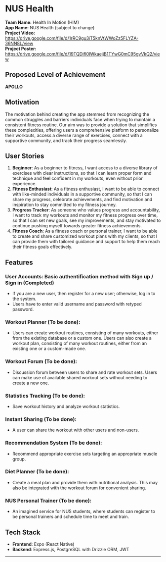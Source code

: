 # NUS Health

**Team Name:** Health In Motion (HIM)  
**App Name:** NUS Health (subject to change)  
**Project Video:** https://drive.google.com/file/d/1rRC9gu3iT5knVtWWoZz5FLYZA-36NN8L/view  
**Project Poster:** https://drive.google.com/file/d/19TQDifl0IWkaejjB1TYwG0mC95gvVkQ2/view    


## Proposed Level of Achievement

**APOLLO**

## Motivation

The motivation behind creating the app stemmed from recognizing the common struggles and barriers individuals face when trying to maintain a consistent fitness routine. Our aim was to provide a solution that simplifies these complexities, offering users a comprehensive platform to personalize their workouts, access a diverse range of exercises, connect with a supportive community, and track their progress seamlessly.

## User Stories

1. **Beginner**: As a beginner to fitness, I want access to a diverse library of exercises with clear instructions, so that I can learn proper form and technique and feel confident in my workouts, even without prior experience.
2. **Fitness Enthusiast**: As a fitness enthusiast, I want to be able to connect with like-minded individuals in a supportive community, so that I can share my progress, celebrate achievements, and find motivation and inspiration to stay committed to my fitness journey.
3. **Progress Tracker**: As someone who values progress and accountability, I want to track my workouts and monitor my fitness progress over time, so that I can set new goals, see my improvements, and stay motivated to continue pushing myself towards greater fitness achievements.
4. **Fitness Coach**: As a fitness coach or personal trainer, I want to be able to create and share customized workout plans with my clients, so that I can provide them with tailored guidance and support to help them reach their fitness goals effectively.

## Features

### User Accounts: Basic authentification method with Sign up / Sign in (Completed)
- If you are a new user, then register for a new user; otherwise, log in to the system.
- Users have to enter valid username and password with retyped password.

### Workout Planner (To be done):
- Users can create workout routines, consisting of many workouts, either from the existing database or a custom one. Users can also create a workout plan, consisting of many workout routines, either from an existing one or a custom-made one.  

### Workout Forum (To be done):
- Discussion forum between users to share and rate workout sets. Users can make use of available shared workout sets without needing to create a new one.

### Statistics Tracking (To be done): 
- Save workout history and analyze workout statistics.

### Instant Sharing (To be done): 
- A user can share the workout with other users and non-users.

### Recommendation System (To be done): 
- Recommend appropriate exercise sets targeting an appropriate muscle group.

### Diet Planner (To be done): 
- Create a meal plan and provide them with nutritional analysis. This may also be integrated with the workout forum for convenient sharing.

### NUS Personal Trainer (To be done): 
- An imagined service for NUS students, where students can register to be personal trainers and schedule time to meet and train.

## Tech Stack

- **Frontend**: Expo (React Native)
- **Backend**: Express.js, PostgreSQL with Drizzle ORM, JWT
---
